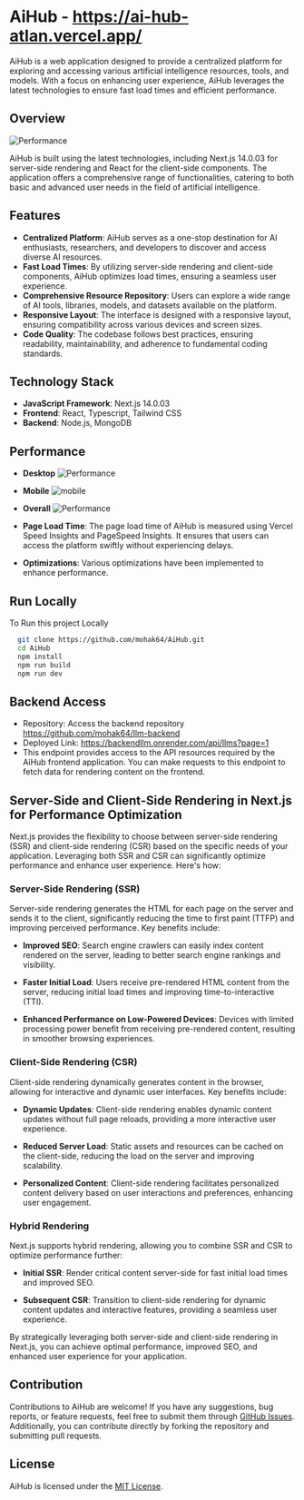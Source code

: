 
# AiHub - https://ai-hub-atlan.vercel.app/

AiHub is a web application designed to provide a centralized platform for exploring and accessing various artificial intelligence resources, tools, and models. With a focus on enhancing user experience, AiHub leverages the latest technologies to ensure fast load times and efficient performance.

## Overview

![Performance](https://github.com/mohak64/AiHub/assets/117752286/3619b7ea-a7fb-4c09-adc8-a959cec30bac)

AiHub is built using the latest technologies, including Next.js 14.0.03 for server-side rendering and React for the client-side components. The application offers a comprehensive range of functionalities, catering to both basic and advanced user needs in the field of artificial intelligence.

## Features

- **Centralized Platform**: AiHub serves as a one-stop destination for AI enthusiasts, researchers, and developers to discover and access diverse AI resources.
- **Fast Load Times**: By utilizing server-side rendering and client-side components, AiHub optimizes load times, ensuring a seamless user experience.
- **Comprehensive Resource Repository**: Users can explore a wide range of AI tools, libraries, models, and datasets available on the platform.
- **Responsive Layout**: The interface is designed with a responsive layout, ensuring compatibility across various devices and screen sizes.
- **Code Quality**: The codebase follows best practices, ensuring readability, maintainability, and adherence to fundamental coding standards.

## Technology Stack

- **JavaScript Framework**: Next.js 14.0.03
- **Frontend**: React, Typescript, Tailwind CSS
- **Backend**: Node.js, MongoDB


## Performance
- **Desktop**
![Performance](https://github.com/mohak64/AiHub/assets/117752286/03f54cad-2631-4e94-bd90-3eba681687a7)

- **Mobile**
![mobile](https://github.com/mohak64/PuzzleArena/assets/117752286/d26b6033-8d79-49a1-ab79-a6f06ce1e289)

- **Overall**
![Performance](https://github.com/mohak64/AiHub/assets/117752286/5bf93813-233f-4483-8164-d3d8e7975a19)



- **Page Load Time**: The page load time of AiHub is measured using Vercel Speed Insights and PageSpeed Insights. It ensures that users can access the platform swiftly without experiencing delays.
- **Optimizations**: Various optimizations have been implemented to enhance performance.

## Run Locally

To Run this project Locally

```bash
  git clone https://github.com/mohak64/AiHub.git
  cd AiHub
  npm install
  npm run build
  npm run dev
```
## Backend Access
- Repository: Access the backend repository https://github.com/mohak64/llm-backend
- Deployed Link: https://backendllm.onrender.com/api/llms?page=1
- This endpoint provides access to the API resources required by the AiHub frontend application. You can make requests to this endpoint to fetch data for rendering content on the frontend.

## Server-Side and Client-Side Rendering in Next.js for Performance Optimization

Next.js provides the flexibility to choose between server-side rendering (SSR) and client-side rendering (CSR) based on the specific needs of your application. Leveraging both SSR and CSR can significantly optimize performance and enhance user experience. Here's how:

### Server-Side Rendering (SSR)

Server-side rendering generates the HTML for each page on the server and sends it to the client, significantly reducing the time to first paint (TTFP) and improving perceived performance. Key benefits include:

- **Improved SEO**: Search engine crawlers can easily index content rendered on the server, leading to better search engine rankings and visibility.
  
- **Faster Initial Load**: Users receive pre-rendered HTML content from the server, reducing initial load times and improving time-to-interactive (TTI).

- **Enhanced Performance on Low-Powered Devices**: Devices with limited processing power benefit from receiving pre-rendered content, resulting in smoother browsing experiences.

### Client-Side Rendering (CSR)

Client-side rendering dynamically generates content in the browser, allowing for interactive and dynamic user interfaces. Key benefits include:

- **Dynamic Updates**: Client-side rendering enables dynamic content updates without full page reloads, providing a more interactive user experience.

- **Reduced Server Load**: Static assets and resources can be cached on the client-side, reducing the load on the server and improving scalability.

- **Personalized Content**: Client-side rendering facilitates personalized content delivery based on user interactions and preferences, enhancing user engagement.

### Hybrid Rendering

Next.js supports hybrid rendering, allowing you to combine SSR and CSR to optimize performance further:

- **Initial SSR**: Render critical content server-side for fast initial load times and improved SEO.

- **Subsequent CSR**: Transition to client-side rendering for dynamic content updates and interactive features, providing a seamless user experience.

By strategically leveraging both server-side and client-side rendering in Next.js, you can achieve optimal performance, improved SEO, and enhanced user experience for your application.


## Contribution

Contributions to AiHub are welcome! If you have any suggestions, bug reports, or feature requests, feel free to submit them through [GitHub Issues](https://github.com/mohak64/AiHub/issues). Additionally, you can contribute directly by forking the repository and submitting pull requests.

## License

AiHub is licensed under the [MIT License](LICENSE).
